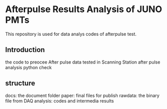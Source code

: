 # Afterpulse Results Analysis of JUNO PMTs
This repository is used for data analys codes of afterpulse test.
## Introduction
the code to preocee After pulse data tested in Scanning Station
after pulse analysis
python check

## structure
docs: the document folder
paper: final files for publish
rawdata: the binary file from DAQ
analysis: codes and intermedia results